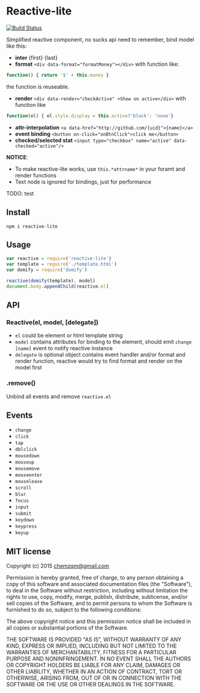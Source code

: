 # Reactive-lite

[![Build Status](https://secure.travis-ci.org/chemzqm/reactive-lite.png)](http://travis-ci.org/chemzqm/reactive-lite)

Simplified reactive component, no sucks api need to remember, bind model like this:

* **inter** <span>{first} {last}</span>
* **format** `<div data-format="formatMoney"></div>` with function like:
``` js
function() { return '$' + this.money }
```
the function is reuseable.

* **render** `<div data-render="checkActive" >Show on active</div>` with function like
``` js
function(el) { el.style.display = this.active?'block': 'none'}
```

* **attr-interpolation** `<a data-href="http://github.com/{uid}">{name}</a>`
* **event binding** `<button on-click="onBtnClick">click me</button>`
* **checked/selected stat** `<input type="checkbox" name="active" data-checked="active"/>`

**NOTICE**:
* To make reactive-lite works, use `this.*attrname*` in your foramt and render functions
* Text node is ignored for bindings, just for performance

TODO: test

## Install

    npm i reactive-lite

## Usage

``` js
var reactive = require('reactive-lite')
var template = require('./template.html')
var domify = require('domify')

reactive(domify(template), model)
document.body.appendChild(reactive.el)
```
## API

### Reactive(el, model, [delegate])

* `el` could be element or html template string
* `model` contains attributes for binding to the element, should emit `change [name]` event to notify reactive instance
* `delegate` is optional object contains event handler and/or format and render function, reactive would try to find format and render on the model first

### .remove()

Unbind all events and remove `reactive.el`

## Events

* `change`
* `click`
* `tap`
* `dblclick`
* `mousedown`
* `mouseup`
* `mousemove`
* `mouseenter`
* `mouseleave`
* `scroll`
* `blur`
* `focus`
* `input`
* `submit`
* `keydown`
* `keypress`
* `keyup`

## MIT license
Copyright (c) 2015 chemzqm@gmail.com

Permission is hereby granted, free of charge, to any person obtaining a copy of this software and associated documentation files (the "Software"), to deal in the Software without restriction, including without limitation the rights to use, copy, modify, merge, publish, distribute, sublicense, and/or sell copies of the Software, and to permit persons to whom the Software is furnished to do so, subject to the following conditions:

The above copyright notice and this permission notice shall be included in all copies or substantial portions of the Software.

THE SOFTWARE IS PROVIDED "AS IS", WITHOUT WARRANTY OF ANY KIND, EXPRESS OR IMPLIED, INCLUDING BUT NOT LIMITED TO THE WARRANTIES OF MERCHANTABILITY, FITNESS FOR A PARTICULAR PURPOSE AND NONINFRINGEMENT. IN NO EVENT SHALL THE AUTHORS OR COPYRIGHT HOLDERS BE LIABLE FOR ANY CLAIM, DAMAGES OR OTHER LIABILITY, WHETHER IN AN ACTION OF CONTRACT, TORT OR OTHERWISE, ARISING FROM, OUT OF OR IN CONNECTION WITH THE SOFTWARE OR THE USE OR OTHER DEALINGS IN THE SOFTWARE.
